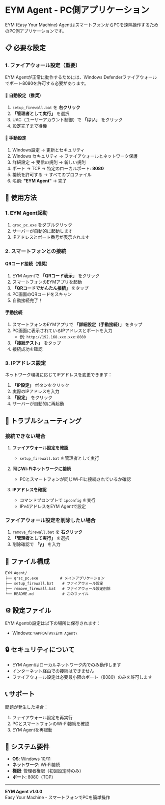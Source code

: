 # EYM Agent - PC側アプリケーション

EYM (Easy Your Machine) AgentはスマートフォンからPCを遠隔操作するためのPC側アプリケーションです。

## 📋 必要な設定

### 1. ファイアウォール設定（重要）

EYM Agentが正常に動作するためには、Windows Defenderファイアウォールでポート8080を許可する必要があります。

#### 🚀 自動設定（推奨）

1. `setup_firewall.bat` を **右クリック**
2. **「管理者として実行」** を選択
3. UAC（ユーザーアカウント制御）で **「はい」** をクリック
4. 設定完了まで待機

#### 🔧 手動設定

1. Windows設定 → 更新とセキュリティ
2. Windows セキュリティ → ファイアウォールとネットワーク保護
3. 詳細設定 → 受信の規則 → 新しい規則
4. ポート → TCP → 特定のローカルポート: **8080**
5. 接続を許可する → すべてのプロファイル
6. 名前: **"EYM Agent"** → 完了

## 🚀 使用方法

### 1. EYM Agent起動

1. `qrsc_pc.exe` をダブルクリック
2. サーバーが自動的に起動します
3. IPアドレスとポート番号が表示されます

### 2. スマートフォンとの接続

#### QRコード接続（推奨）

1. EYM Agentで **「QRコード表示」** をクリック
2. スマートフォンのEYMアプリを起動
3. **「QRコードでかんたん接続」** をタップ
4. PC画面のQRコードをスキャン
5. 自動接続完了！

#### 手動接続

1. スマートフォンのEYMアプリで **「詳細設定（手動接続）」** をタップ
2. PC画面に表示されているIPアドレスとポートを入力
   - 例: `http://192.168.xxx.xxx:8080`
3. **「接続テスト」** をタップ
4. 接続成功を確認

### 3. IPアドレス設定

ネットワーク環境に応じてIPアドレスを変更できます：

1. **「IP設定」** ボタンをクリック
2. 実際のIPアドレスを入力
3. **「設定」** をクリック
4. サーバーが自動的に再起動

## 🔧 トラブルシューティング

### 接続できない場合

1. **ファイアウォール設定を確認**
   - `setup_firewall.bat` を管理者として実行
   
2. **同じWi-Fiネットワークに接続**
   - PCとスマートフォンが同じWi-Fiに接続されているか確認
   
3. **IPアドレスを確認**
   - コマンドプロンプトで `ipconfig` を実行
   - IPv4アドレスをEYM Agentで設定

### ファイアウォール設定を削除したい場合

1. `remove_firewall.bat` を **右クリック**
2. **「管理者として実行」** を選択
3. 削除確認で **「y」** を入力

## 📁 ファイル構成

```
EYM Agent/
├── qrsc_pc.exe          # メインアプリケーション
├── setup_firewall.bat    # ファイアウォール設定
├── remove_firewall.bat   # ファイアウォール設定削除
└── README.md             # このファイル
```

## ⚙️ 設定ファイル

EYM Agentの設定は以下の場所に保存されます：
- Windows: `%APPDATA%\EYM Agent\`

## 🔒 セキュリティについて

- EYM Agentはローカルネットワーク内でのみ動作します
- インターネット経由での接続はできません
- ファイアウォール設定は必要最小限のポート（8080）のみを許可します

## 📞 サポート

問題が発生した場合：

1. ファイアウォール設定を再実行
2. PCとスマートフォンのWi-Fi接続を確認
3. EYM Agentを再起動

## 🎯 システム要件

- **OS**: Windows 10/11
- **ネットワーク**: Wi-Fi接続
- **権限**: 管理者権限（初回設定時のみ）
- **ポート**: 8080（TCP）

---

**EYM Agent v1.0.0**  
Easy Your Machine - スマートフォンでPCを簡単操作
